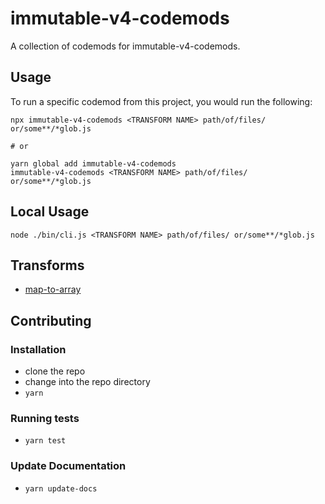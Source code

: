 # immutable-v4-codemods


A collection of codemods for immutable-v4-codemods.

## Usage

To run a specific codemod from this project, you would run the following:

```
npx immutable-v4-codemods <TRANSFORM NAME> path/of/files/ or/some**/*glob.js

# or

yarn global add immutable-v4-codemods
immutable-v4-codemods <TRANSFORM NAME> path/of/files/ or/some**/*glob.js
```

## Local Usage
```
node ./bin/cli.js <TRANSFORM NAME> path/of/files/ or/some**/*glob.js
```

## Transforms

<!--TRANSFORMS_START-->
* [map-to-array](transforms/map-to-array/README.md)
<!--TRANSFORMS_END-->

## Contributing

### Installation

* clone the repo
* change into the repo directory
* `yarn`

### Running tests

* `yarn test`

### Update Documentation

* `yarn update-docs`